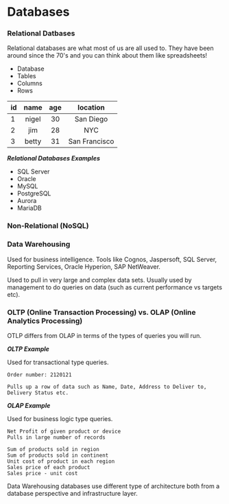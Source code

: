 # Databases

### Relational Datbases

Relational databases are what most of us are all used to. They have been around since the 70's and you can think about them like spreadsheets!

- Database
- Tables
- Columns
- Rows

| id        | name    | age    | location   |
| --------- |:-------:| :-----:| :--------:  |
| 1         | nigel   | 30     | San Diego  |
| 2         | jim     | 28     | NYC        |
| 3         | betty   | 31     | San Francisco|

**_Relational Databases Examples_**

- SQL Server
- Oracle
- MySQL
- PostgreSQL
- Aurora
- MariaDB

### Non-Relational (NoSQL)

### Data Warehousing

Used for business intelligence. Tools like Cognos, Jaspersoft, SQL Server, Reporting Services, Oracle Hyperion, SAP NetWeaver.

Used to pull in very large and complex data sets. Usually used by management to do queries on data (such as current performance vs targets etc).

### OLTP (Online Transaction Processing) vs. OLAP (Online Analytics Processing)

OTLP differs from OLAP in terms of the types of queries you will run.

**_OLTP Example_**

Used for transactional type queries.

```
Order number: 2120121

Pulls up a row of data such as Name, Date, Address to Deliver to, Delivery Status etc.
```

**_OLAP Example_**

Used for business logic type queries.

```
Net Profit of given product or device
Pulls in large number of records

Sum of products sold in region
Sum of products sold in continent
Unit cost of product in each region
Sales price of each product
Sales price - unit cost
```

Data Warehousing databases use different type of architecture both from a database perspective and infrastructure layer.

